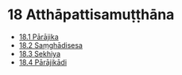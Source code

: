 # 18 Atthāpattisamuṭṭhāna

* [18.1 Pārājika](18/18.1.md)
* [18.2 Saṃghādisesa](18/18.2.md)
* [18.3 Sekhiya](18/18.3.md)
* [18.4 Pārājikādi](18/18.4.md)
